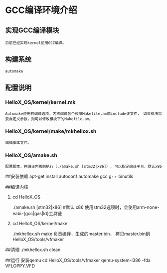 # GCC编译环境介绍

## 实现GCC编译模块
	目前已经实现kernel使用GCC编译。

## 构建系统
	automake

## 配置说明
### HelloX_OS/kernel/kernel.mk
	Automake使用的编译选项，内核编译各个模块Makefile.am都include该文件， 如果模块需要自定义参数，则可以修改模块下的Makefile.am。
	
### HelloX_OS/kernel/make/mkhellox.sh
	编译脚本文件。

### HelloX_OS/amake.sh
	配置脚本，在编译内核前执行（./amake.sh [stm32|x86]）, 可以指定编译平台，默认x86

##安装依赖
	apt-get install autoconf automake gcc g++ binutils
	
##编译内核
1. cd HelloX_OS 
	
	./amake.sh	[stm32|x86]	#默认:x86
	使用stm32选项时，会使用arm-none-eabi-{gcc|gas|ld}工具链
	
2. cd HelloX_OS/kernel/make
	
	./mkhellox.sh make
	负责编译，生成的master.bin， 拷贝master.bin到HelloX_OS/tools/vfmaker

##清理
	./mkhellox.sh clean
	
##运行
	安装qemu
	cd HelloX_OS/tools/vfmaker
	qemu-system-i386 -fda VFLOPPY.VFD
	
	
